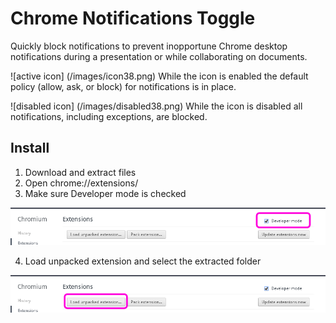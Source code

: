 # Chrome Notifications Toggle
Quickly block notifications to prevent inopportune Chrome desktop notifications during a presentation or while collaborating on documents.

![active icon] (/images/icon38.png) While the icon is enabled the default policy (allow, ask, or block) for notifications is in place.

![disabled icon] (/images/disabled38.png) While the icon is disabled all notifications, including exceptions, are blocked.

## Install
1. Download and extract files
2. Open chrome://extensions/
3. Make sure Developer mode is checked 

![developer screenshot](/images/readmeDeveloperCheckbox.png)

4. Load unpacked extension and select the extracted folder

![unpacked screenshot](/images/readmeLoadUnpacked.png)


